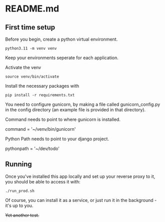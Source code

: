 # README.md

## First time setup
Before you begin, create a python virtual environment.

```
python3.11 -m venv venv
```
Keep your environments seperate for each application.

Activate the venv

```
source venv/bin/activate
```

Install the necessary packages with
```
pip install -r requirements.txt
```

You need to configure gunicorn, by making a file called gunicorn_config.py in the config directory (an example file is provided in that directory).

Command needs to point to where gunicorn is installed.

command = '~/venv/bin/gunicorn'

Python Path needs to point to your django project.

pythonpath = '~/dev/todo'

## Running

Once you've installed this app locally and set up your reverse proxy to it, you should be able to access it with:

```
./run_prod.sh
```
Of course, you can install it as a service, or just run it in the background - it's up to you.

~~Yet another test.~~
